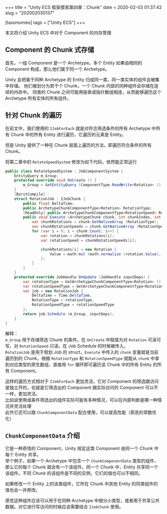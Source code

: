 +++
title = "Unity ECS 框架摸索第四章：Chunk"
date = 2020-02-03 01:37:42
slug = "202002030137"

[taxonomies]
tags = ["Unity ECS"]
+++

本文将介绍 Unity ECS 中对于 Component 的内存管理

<!-- more -->

## Component 的 Chunk 式存储

首先，一组 Component 是一个 Archetype。多个 Entity 如果由相同的 Component 构成，那么他们属于同一个 Archetype。

Unity 会把属于同种 Archetype 的 Entity 归成同一类，同一类实体的组件会被集中存储。
他们被划分为若干个 Chunk，一个 Chunk 内部的同种组件会存储在连续的内存中。
同类的 Chunk 之间可能用链表或指针数组相连，从而能够遍历这个 Archetype 所有实体的所有组件。

## 针对 Chunk 的遍历

在前文中，我们使用的 `IJobForEach` 就是对符合筛选条件的所有 Archetype 中所有 Chunk 中的所有 Entity 进行遍历，它遍历的元素是 Entity。

但是 Unity 提供了一种在 Chunk 层面上遍历的方法，即遍历符合条件的所有 Chunk。

将第二章中的 `RotateSpeedSystem` 修改为如下代码，依然能正常运行

```cs
public class RotateSpeedSystem : JobComponentSystem {
    EntityQuery m_Group;
    protected override void OnCreate () {
        m_Group = GetEntityQuery (ComponentType.ReadWrite<Rotation> (), ComponentType.ReadOnly<RotationSpeed> ());
    }
    [BurstCompile]
    struct RotationJob : IJobChunk {
        public float DeltaTime;
        public ArchetypeChunkComponentType<Rotation> RotationType;
        [ReadOnly] public ArchetypeChunkComponentType<RotationSpeed> RotationSpeedType;
        public void Execute (ArchetypeChunk chunk, int chunkIndex, int firstEntityIndex) {
            var chunkRotations = chunk.GetNativeArray (RotationType);
            var chunkRotationSpeeds = chunk.GetNativeArray (RotationSpeedType);
            for (var i = 0; i < chunk.Count; i++) {
                var rotation = chunkRotations[i];
                var rotationSpeed = chunkRotationSpeeds[i];

                chunkRotations[i] = new Rotation {
                    Value = math.mul (math.normalize (rotation.Value), quaternion.AxisAngle (math.up (), rotationSpeed.RadiansPerSecond * DeltaTime))
                };
            }
        }
    }
    protected override JobHandle OnUpdate (JobHandle inputDeps) {
        var rotationType = GetArchetypeChunkComponentType<Rotation> ();
        var rotationSpeedType = GetArchetypeChunkComponentType<RotationSpeed> (true);
        var job = new RotationJob {
            DeltaTime = Time.DeltaTime,
            RotationType = rotationType,
            RotationSpeedType = rotationSpeedType
        };
        return job.Schedule (m_Group, inputDeps);
    }
}
```

解释：<br>
`m_Group` 用于存储筛选 Chunk 的条件。在 `OnCreate` 中赋值为对 `Rotation` 可读可写，对 `RotationSpeed` 只读。在 Job Schedule 的时候被传入。<br>
`RotationJob` 是用于规划 Job 的 struct，`Execute` 中传入的 `chunk` 变量就是当前遍历到的 Chunk，根据 `RotationType` 和 `RotationSpeedType` 就能从 `chunk` 中拿到对应类型的原生数组，直接用 `for` 循环即可遍历该 Chunk 中的所有 Entity 的所有 Component。

这样的遍历方式相对于 `IJobForEach` 更加灵活，它对 Component 的筛选跟访问是独立开的，也就是它筛选出的 Component 跟实际访问的 Component 可以不一样，更加灵活。<br>
比如说使用或条件筛选出的组件实际可能有多种情况，可以在内部判断是哪一种情况并灵活处理<br>
此外它还可以跟 `ChunkComponentData` 配合使用，可以提高性能（邪恶的常数优化）

## `ChunkComponentData` 介绍

它是一种奇怪的 Component，Unity 规定这类 Component 由同一个 Chunk 中每个 Entity 共享。<br>
举个例子，如果一个 Archetype 中包含一个 `ChunkComponentData` 类型的组件，那么它的每个 Chunk 就会有一个该组件。同一个 Chunk 中，Entity 共享同一个该组件。不同 Chunk 的该组件是不同的实例，它们的值也可以不相同。

如果修改一个 Entity 上的该类组件，它所在 Chunk 中其他 Entity 的同类组件的值也会一并修改。

感觉这种组件应该可以用于在同种 Archetype 中细分小类型，或者用于共享公共数据。对它进行写访问的时候应该需要结合 `IJobChunk` 使用。
